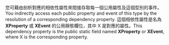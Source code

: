 <span data-ttu-id="e7cae-101">您可藉由剖析對應的相依性屬性來間接存取每一個公用屬性及這個型別的事件。</span><span class="sxs-lookup"><span data-stu-id="e7cae-101">You indirectly access each public property and event of this type by the resolution of a corresponding dependency property.</span></span> <span data-ttu-id="e7cae-102">這個相依性屬性是名為 **XProperty** 或 **XEvent** 的公用靜態欄位，其中 X 是對應的屬性。</span><span class="sxs-lookup"><span data-stu-id="e7cae-102">This dependency property is the public static field named **XProperty** or **XEvent**, where X is the corresponding property.</span></span>